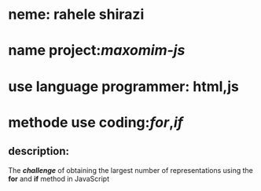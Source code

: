 # neme: **rahele shirazi**
# name project:***maxomim-js***
# use language programmer: **html**,**js**
# methode use coding:***for***,***if***
## description:
The ***challenge*** of obtaining the largest number of representations using the **for** and **if** method in JavaScript
